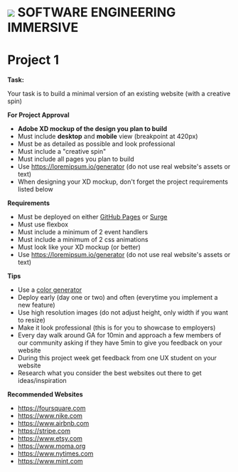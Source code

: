 # ![](https://ga-dash.s3.amazonaws.com/production/assets/logo-9f88ae6c9c3871690e33280fcf557f33.png)  SOFTWARE ENGINEERING IMMERSIVE

# Project 1

**Task:** 

Your task is to build a minimal version of an existing website (with a creative spin)

**For Project Approval**

- **Adobe XD mockup of the design you plan to build**
- Must include **desktop** and **mobile** view (breakpoint at 420px)
- Must be as detailed as possible and look professional
- Must include a "creative spin"
- Must include all pages you plan to build
- Use https://loremipsum.io/generator (do not use real website's assets or text)
- When designing your XD mockup, don't forget the project requirements listed below

**Requirements**

- Must be deployed on either [GitHub Pages](https://pages.github.com) or [Surge](https://surge.sh/)
- Must use flexbox
- Must include a minimum of 2 event handlers
- Must include a minimum of 2 css animations
- Must look like your XD mockup (or better)
- Use https://loremipsum.io/generator (do not use real website's assets or text)

**Tips**

- Use a [color generator](https://mycolor.space)
- Deploy early (day one or two) and often (everytime you implement a new feature)
- Use high resolution images (do not adjust height, only width if you want to resize)
- Make it look professional (this is for you to showcase to employers)
- Every day walk around GA for 10min and approach a few members of our community asking if they have 5min to give you feedback on your website
- During this project week get feedback from one UX student on your website
- Research what you consider the best websites out there to get ideas/inspiration

**Recommended Websites**

- https://foursquare.com
- https://www.nike.com
- https://www.airbnb.com
- https://stripe.com
- https://www.etsy.com
- https://www.moma.org
- https://www.nytimes.com
- https://www.mint.com
